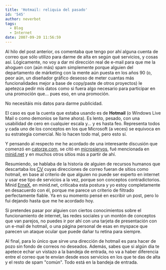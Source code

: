 ```yaml
---
title: 'Hotmail: reliquia del pasado'
id: '545'
author: neverbot
tags:
  - Blog
  - Internet
date: 2007-09-20 11:56:59
---
```


Al hilo del post anterior, os comentaba que tengo por ahí alguna cuenta de correo que sólo utilizo para darme de alta en según qué servicios, y cosas así. Lógicamente, no voy a dar mi dirección real de e-mail para que me la ahoguen con (aún más) spam simplemente porque alguien del departamento de márketing con la mente aún puesta en los años 90 (o, peor aún, un diseñador gráfico deseoso de meter cuantas más funcionalidades mejor a base de copy/paste de otros proyectos) le apetezca pedir mis datos como si fuera algo necesario para participar en una promoción que... pues eso, en una promoción.

No necesitáis mis datos para darme publicidad.

El caso es que la cuenta que estaba usando es de **Hotmail** (o Windows Live Mail o como demonios se llame ahora). Es lento, pesado, con una usabilidad de cero en cualquier escala y... y es hasta feo. Representa todos y cada uno de los conceptos en los que Microsoft (a veces) se equivoca en su estrategia comercial. No lo hacen todo mal, pero esto sí.

Y pensando al respecto me he acordado de una interesante discusión que comenzó en [catorze.com](http://www.catorze.com/blog/el-criterio-hotmail/), se citó en [microsiervos](http://www.microsiervos.com/archivo/frases-citas/seleccion-personal.html), fué mencionada en [minid.net](http://www.minid.net/2007/04/09/los-expertos-en-internet-no-utilizan-hotmail/) y en muchos otros sitios más a partir de ahí.

Resumiendo, se hablaba de la historia de alguien de recursos humanos que descartaba los [CV](http://en.wikipedia.org/wiki/R%C3%A9sum%C3%A9) cuyas direcciones de correo fueran de sitios como hotmail, en base al criterio de que alguien no puede ser experto en internet y usar ese tipo de servicios a la vez, porque son conceptos contradictorios. Minid [ErneX](http://ernex.reaktormedia.com/), en minid.net, criticaba esta postura y yo estoy completamente en desacuerdo con él, porque me parece un criterio de filtrado perfectamente fiable. Ya en su momento pensé en escribir un post, pero lo fui dejando hasta que me he acordado hoy.

Si pretendes pasar por alguien con ciertos conocimientos sobre el funcionamiento de internet, las redes sociales y un montón de conceptos que van parejos, no puedes ir por ahí con una tarjeta de presentación con un e-mail de hotmail, o una página personal de esas en myspace que parecen un ataque ocular que puede dañar tu retina para siempre.

Al final, para lo único que sirve una dirección de hotmail es para hacer de pozo sin fondo de correos no deseados. Además, sabes que si algún dia te apetece echar un vistazo a la bandeja de entrada, no va a haber diferencia entre el correo que te envían desde esos servicios en los que te das de alta y el resto de spam "común". Todo está en la bandeja de entrada.